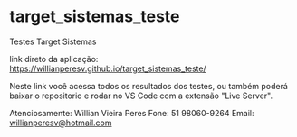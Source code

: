 # target_sistemas_teste
 Testes Target Sistemas 
 
 link direto da aplicação: https://willianperesv.github.io/target_sistemas_teste/
 
Neste link você acessa todos os resultados dos testes, ou também poderá baixar o repositorio e rodar
no VS Code com a extensão "Live Server".

Atenciosamente: Willian Vieira Peres
Fone: 51 98060-9264
Email: willianperesv@hotmail.com
